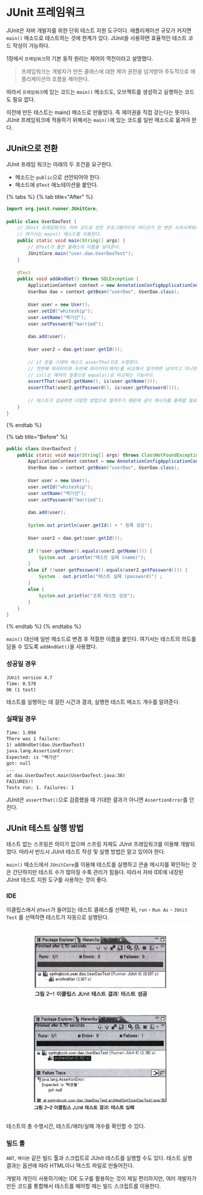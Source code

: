 # JUnit 프레임워크

JUnit은 자바 개발자를 위한 단위 테스트 지원 도구이다. 애플리케이션 규모가 커지면 `main()` 메소드로 테스트하는 것에 한계가 있다. JUnit을 사용하면 효율적인 테스트 코드 작성이 가능하다.

1장에서 `프레임워크`의 기본 동작 원리는 제어의 역전이라고 설명했다.

> 프레임워크는 개발자가 만든 클래스에 대한 제어 권한을 넘겨받아 주도적으로 애플리케이션의 흐름을 제어한다.

따라서 `프레임워크`에 있는 코드는 `main()` 메소드도, 오브젝트를 생성하고 실행하는 코드도 필요 없다.

이전에 만든 테스트는 main() 메소드로 만들었다. 즉 제어권을 직접 갖는다는 뜻이다. JUnit 프레임워크에 적용하기 위해서는 `main()`에 있는 코드를 일반 메소드로 옮겨야 한다.

## JUnit으로 전환

JUnit 프레임 워크는 아래의 두 조건을 요구한다.

- 메소드는 `public`으로 선언되어야 한다.
- 메소드에 `@Test` 애노테이션을 붙인다.

{% tabs %}
{% tab title="After" %}
```java
import org.junit.runner.JUnitCore;                                  

public class UserDaoTest {
    // JUnit 프레임워크도 자바 코드로 만든 프로그램이므로 어디선가 한 번은 시작시켜줘야 한다. 
    // 여기서는 main() 메소드를 이용한다.
    public static void main(String[] args) {
        // @Test가 붙은 클래스의 이름을 넣어준다.
        JUnitCore.main("user.dao.UserDaoTest");
    }

    @Test
    public void addAndGet() throws SQLException {
        ApplicationContext context = new AnnotationConfigApplicationContext(DaoFactory.class);
        UserDao dao = context.getBean("userDao", UserDao.class);

        User user = new User();
        user.setId("whiteship");
        user.setName("백기선");
        user.setPassword("married");
        
        dao.add(user);
		
		User user2 = dao.get(user.getId());

        // if 문을 스태틱 메소드 asserThat으로 수정한다.
        // 첫번째 파라미터와 두번째 파라미터(매처)를 비교해서 일치하면 넘어가고 아니면 실패한다.
        // is()는 매처의 일종으로 equals()로 비교하는 기능이다.
        assertThat(user2.getName(), is(user.getName()));
        assertThat(user2.getPassword(), is(user.getPassword()));

        // 테스트가 성공하면 다양한 방법으로 알려주기 때문에 굳이 메시지를 출력할 필요가 없다.
    }
}
```
{% endtab %}

{% tab title="Before" %}
```java
public class UserDaoTest {
	public static void main(String[] args) throws ClassNotFoundException, SQLException {
		ApplicationContext context = new AnnotationConfigApplicationContext(DaoFactory.class);
		UserDao dao = context.getBean("userDao", UserDao.class);
		
		User user = new User();
		user.setId("whiteship");
		user.setName("백기선");
		user.setPassword("married");

		dao.add(user);
			
		System.out.println(user.getId() + " 등록 성공");
		
		User user2 = dao.get(user.getId());

        if (!user.getName().equals(user2.getName())) {
            System.out .println("테스트 실패 (name)");
        }
        else if (!user.getPassword().equals(user2.getPassword())) {
            System . out.println("테스트 실패 (password)") ;
        }
        else {
            System.out.println("조회 테스트 성공");
        }
	}
}
```
{% endtab %}
{% endtabs %}

`main()` 대신에 일반 메소드로 변경 후 적절한 이름을 붙인다. 여기서는 테스트의 의도를 담을 수 있도록 `addAndGet()`을 사용했다.

### 성공일 경우

```text
JUnit version 4.7
Time: 0.578
OK (1 test)
```

테스트를 실행하는 데 걸린 시간과 결과, 실행한 테스트 메소드 개수를 알려준다.

### 실패일 경우

```text
Time: 1.094
There was 1 failure:
1) addAndGet(dao.UserDaoTest)
java.lang.AssertionError:
Expected: is "백기선"
got: null
...
at dao.UserDaoTest.main(UserDaoTest.java:36)
FAILURES!!
Tests run: 1. Failures: 1
```

JUnit은 `assertThat()`으로 검증했을 때 기대한 결과가 아니면 `AssertionError`를 던진다.


## JUnit 테스트 실행 방법

테스트 없는 스프링은 의미가 없으며 스프링 자체도 JUnit 프레임워크를 이용해 개발되었다. 따라서 반드시 JUnit 테스트 작성 및 실행 방법은 알고 있어야 한다.

`main()` 메소드에서 `JUnitCore`를 이용해 테스트를 실행하고 콘솔 메시지를 확인하는 것은 간단하지만 테스트 수가 많아질 수록 관리가 힘들다. 따라서 자바 IDE에 내장된 JUnit 테스트 지원 도구를 사용하는 것이 좋다.

### IDE

이클립스에서 `@Test`가 들어있는 테스트 클래스를 선택한 뒤, `run` - `Run As` - `JUnit Test` 를 선택하면 테스트가 자동으로 실행된다.

![](../../.gitbook/assets/toby/20200113153110.png)

![](../../.gitbook/assets/toby/20200113153322.png)

테스트의 총 수행시간, 테스트/에러/실패 개수를 확인할 수 있다.

### 빌드 툴

`ANT`, `메이븐` 같은 빌드 툴과 스크립트로 JUnit 테스트를 실행할 수도 있다. 테스트 실행 결과는 옵션에 따라 HTML이나 텍스트 파일로 만들어진다.

개발자 개인이 사용하기에는 IDE 도구를 활용하는 것이 제일 편리하지만, 여러 개발자가 만든 코드를 통합해서 테스트를 해야할 때는 빌드 스크립트를 이용한다.